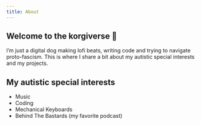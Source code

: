 ```yaml
---
title: About
---
```


## Welcome to the korgiverse 🐶

I’m just a digital dog making lofi beats, writing code and trying to navigate proto-fascism. This is where I share a bit about my autistic special interests and my projects.

## My autistic special interests

- Music
- Coding
- Mechanical Keyboards
- Behind The Bastards (my favorite podcast)